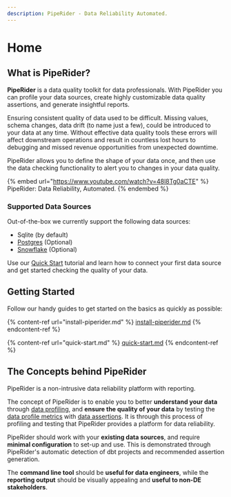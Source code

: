 ```yaml
---
description: PipeRider - Data Reliability Automated.
---
```


# Home

## What is PipeRider?

**PipeRider** is a data quality toolkit for data professionals. With PipeRider you can profile your data sources, create highly customizable data quality assertions, and generate insightful reports.

Ensuring consistent quality of data used to be difficult. Missing values, schema changes, data drift (to name just a few), could be introduced to your data at any time. Without effective data quality tools these errors will affect downstream operations and result in countless lost hours to debugging and missed revenue opportunities from unexpected downtime.

PipeRider allows you to define the shape of your data once, and then use the data checking functionality to alert you to changes in your data quality.

{% embed url="https://www.youtube.com/watch?v=48l8Tg0aCTE" %}
PipeRider: Data Reliability, Automated.
{% endembed %}

### Supported Data Sources

Out-of-the-box we currently support the following data sources:

* Sqlite (by default)
* [Postgres](data-sources/postgres-connector.md) (Optional)
* [Snowflake](data-sources/snowflake-connector.md) (Optional)

Use our [Quick Start](quick-start.md) tutorial and learn how to connect your first data source and get started checking the quality of your data.

## Getting Started

Follow our handy guides to get started on the basics as quickly as possible:

{% content-ref url="install-piperider.md" %}
[install-piperider.md](install-piperider.md)
{% endcontent-ref %}

{% content-ref url="quick-start.md" %}
[quick-start.md](quick-start.md)
{% endcontent-ref %}

## The Concepts behind PipeRider

PipeRider is a non-intrusive data reliability platform with reporting.

The concept of PipeRider is to enable you to better **understand your data** through [data profiling](data-profile-and-metrics/data-profile.md), and **ensure the quality of your data** by testing the [data profile metrics](data-profile-and-metrics/metrics.md) with [data assertions](data-quality-assertions/assertion-configuration.md). It is through this process of profiling and testing that PipeRider provides a platform for data reliability.

PipeRider should work with your **existing data sources**, and require **minimal configuration** to set-up and use. This is demonstrated through PipeRider's automatic detection of dbt projects and recommended assertion generation.

The **command line tool** should be **useful for data engineers**, while the **reporting output** should be visually appealing and **useful to non-DE stakeholders**.







